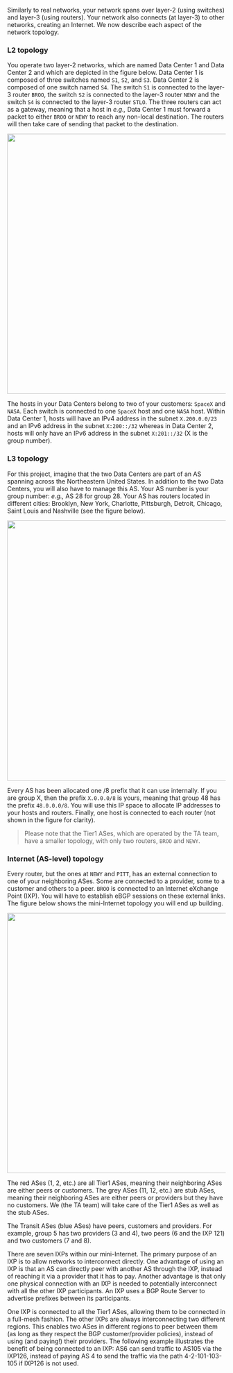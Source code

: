 Similarly to real networks, your network spans over layer-2 (using switches)
and layer-3 (using routers). Your network also connects (at layer-3) to other
networks, creating an Internet. We now describe each aspect of the network topology.

### L2 topology

You operate two layer-2 networks, which are named Data Center 1 and Data Center 2
and which are depicted in the figure below. 
Data Center 1 is composed of three switches named `S1`, `S2`, and `S3`. Data Center 2
is composed of one switch named `S4`.
The switch `S1` is connected to the layer-3 router `BROO`, the switch `S2` is 
connected to the layer-3 router `NEWY` and the switch `S4` is connected to the layer-3 router `STLO`.
The three routers can act as a gateway, meaning that a host in _e.g.,_ Data Center 1
must forward a packet to either `BROO` or `NEWY` to reach any non-local destination. The 
routers will then take care of sending that packet to the destination. 

<p align="center">
<img src="uploads/47a49c6a74323d4ce635cd80e7a67b91/l2-network.png" width="600"/>
</p>

The hosts in your Data Centers belong to two of your customers: `SpaceX` and `NASA`.
Each switch is connected to one `SpaceX` host and one `NASA` host.
Within Data Center 1, hosts will have an IPv4 address in the subnet `X.200.0.0/23`
and an IPv6 address in the subnet `X:200::/32` whereas in Data Center 2, hosts will
only have an IPv6 address in the subnet `X:201::/32` (X is the group number). 


### L3 topology

For this project, imagine that the two Data Centers are part
of an AS spanning across the Northeastern United States.
In addition to the two Data Centers, you will also have to manage this AS.
Your AS number is your group number: _e.g.,_ AS 28 for group 28. Your AS
has routers located in different cities: Brooklyn, New York, Charlotte, Pittsburgh,
Detroit, Chicago, Saint Louis and Nashville (see the figure below). 

<p align="center">
<img src="uploads/63921af31cab9772848348d8927f7d9e/l3-network.png" width="600"/>
</p>


Every AS has been allocated one /8 prefix that it can use internally.
If you are group X, then the prefix `X.0.0.0/8` is yours, meaning that group 48
has the prefix `48.0.0.0/8`. You will use this IP space to allocate IP addresses
to your hosts and routers.
Finally, one host is connected to each router (not shown in the figure for clarity).

> Please note that the Tier1 ASes, which are operated by the TA team, have a smaller topology, with only two routers, `BROO` and `NEWY`.


### Internet (AS-level) topology

Every router, but the ones at `NEWY` and `PITT`, has an external connection to
one of your neighboring ASes. Some are connected to a provider, some to a customer and 
others to a peer. `BROO` is connected to an Internet eXchange Point (IXP).
You will have to establish eBGP sessions on these external links.
The figure below shows the mini-Internet topology you will end up building.

<p align="center">
<img src="uploads/8ddf9db6d2eef863445e1c9fd056f16b/internet_topo.png" width="600"/>
</p>

The red ASes (1, 2, etc.) are all Tier1 ASes, meaning their
neighboring ASes are either peers or customers. The grey ASes (11, 12, etc.) are stub ASes, 
meaning their neighboring ASes are either peers or providers but they have no customers. 
We (the TA team) will take care of the Tier1 ASes as well as the stub ASes. 

The Transit ASes (blue ASes) have peers, customers and
providers. For example, group 5 has two providers (3 and 4), two peers (6 and
the IXP 121) and two customers (7 and 8). 

There are seven IXPs within our mini-Internet. The primary purpose of an IXP
is to allow networks to interconnect directly. One advantage of using an
IXP is that an AS can directly peer with another AS through the IXP, instead of
reaching it via a provider that it has to pay. Another advantage is that only one
physical connection with an
IXP is needed to potentially interconnect with all the other IXP participants.
An IXP uses a BGP Route Server to advertise prefixes between its participants.

One IXP is connected to all the
Tier1 ASes, allowing them to be connected in a full-mesh fashion.
The other IXPs are always interconnecting two different regions.
This enables two ASes in different regions to peer between
them (as long as they respect the BGP customer/provider policies),
instead of using (and paying!) their providers. The following example illustrates the
benefit of being connected to an IXP: AS6 can send traffic
to AS105 via the IXP126, instead of paying AS 4 to send the traffic via the path
4-2-101-103-105 if IXP126 is not used.
